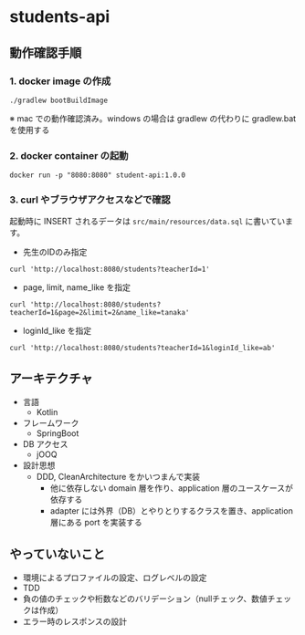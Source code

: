 # students-api

## 動作確認手順

### 1. docker image の作成

```shell
./gradlew bootBuildImage
```

※ mac での動作確認済み。windows の場合は gradlew の代わりに gradlew.bat を使用する

### 2. docker container の起動

```shell
docker run -p "8080:8080" student-api:1.0.0
```

### 3. curl やブラウザアクセスなどで確認

起動時に INSERT されるデータは `src/main/resources/data.sql` に書いています。

- 先生のIDのみ指定

```shell
curl 'http://localhost:8080/students?teacherId=1'
```

- page, limit, name_like を指定

```shell
curl 'http://localhost:8080/students?teacherId=1&page=2&limit=2&name_like=tanaka'
```

- loginId_like を指定

```
curl 'http://localhost:8080/students?teacherId=1&loginId_like=ab'
```

## アーキテクチャ

- 言語
  - Kotlin
- フレームワーク
  - SpringBoot
- DB アクセス
  - jOOQ
- 設計思想
  - DDD, CleanArchitecture をかいつまんで実装
    - 他に依存しない domain 層を作り、application 層のユースケースが依存する
    - adapter には外界（DB）とやりとりするクラスを置き、application 層にある port を実装する

## やっていないこと
- 環境によるプロファイルの設定、ログレベルの設定
- TDD
- 負の値のチェックや桁数などのバリデーション（nullチェック、数値チェックは作成）
- エラー時のレスポンスの設計
